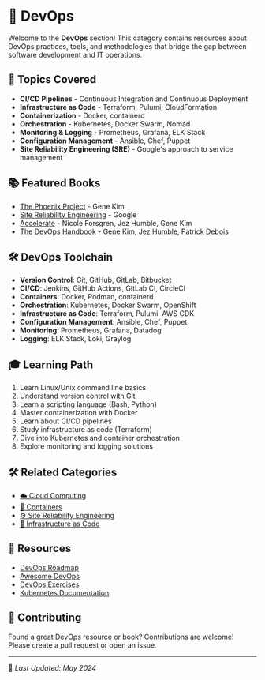 # 🚀 DevOps

Welcome to the **DevOps** section! This category contains resources about DevOps practices, tools, and methodologies that bridge the gap between software development and IT operations.

## 📖 Topics Covered

- **CI/CD Pipelines** - Continuous Integration and Continuous Deployment
- **Infrastructure as Code** - Terraform, Pulumi, CloudFormation
- **Containerization** - Docker, containerd
- **Orchestration** - Kubernetes, Docker Swarm, Nomad
- **Monitoring & Logging** - Prometheus, Grafana, ELK Stack
- **Configuration Management** - Ansible, Chef, Puppet
- **Site Reliability Engineering (SRE)** - Google's approach to service management

## 📚 Featured Books

- [The Phoenix Project](https://github.com/fagun18/Books-Collection/tree/main/DevOps) - Gene Kim
- [Site Reliability Engineering](https://github.com/fagun18/Books-Collection/tree/main/DevOps) - Google
- [Accelerate](https://github.com/fagun18/Books-Collection/tree/main/DevOps) - Nicole Forsgren, Jez Humble, Gene Kim
- [The DevOps Handbook](https://github.com/fagun18/Books-Collection/tree/main/DevOps) - Gene Kim, Jez Humble, Patrick Debois

## 🛠️ DevOps Toolchain

- **Version Control**: Git, GitHub, GitLab, Bitbucket
- **CI/CD**: Jenkins, GitHub Actions, GitLab CI, CircleCI
- **Containers**: Docker, Podman, containerd
- **Orchestration**: Kubernetes, Docker Swarm, OpenShift
- **Infrastructure as Code**: Terraform, Pulumi, AWS CDK
- **Configuration Management**: Ansible, Chef, Puppet
- **Monitoring**: Prometheus, Grafana, Datadog
- **Logging**: ELK Stack, Loki, Graylog

## 🎓 Learning Path

1. Learn Linux/Unix command line basics
2. Understand version control with Git
3. Learn a scripting language (Bash, Python)
4. Master containerization with Docker
5. Learn about CI/CD pipelines
6. Study infrastructure as code (Terraform)
7. Dive into Kubernetes and container orchestration
8. Explore monitoring and logging solutions

## 🛠️ Related Categories

- [☁️ Cloud Computing](https://github.com/fagun18/Books-Collection/tree/main/DevOps/Cloud)
- [🐳 Containers](https://github.com/fagun18/Books-Collection/tree/main/DevOps/Containers)
- [⚙️ Site Reliability Engineering](https://github.com/fagun18/Books-Collection/tree/main/DevOps/SRE)
- [🔧 Infrastructure as Code](https://github.com/fagun18/Books-Collection/tree/main/DevOps/IaC)

## 🔗 Resources

- [DevOps Roadmap](https://roadmap.sh/devops)
- [Awesome DevOps](https://github.com/AcalephStorage/awesome-devops)
- [DevOps Exercises](https://github.com/bregman-arie/devops-exercises)
- [Kubernetes Documentation](https://kubernetes.io/docs/home/)

## 🤝 Contributing

Found a great DevOps resource or book? Contributions are welcome! Please create a pull request or open an issue.

---
📅 *Last Updated: May 2024*
